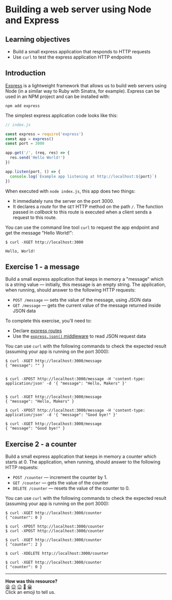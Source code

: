 # Building a web server using Node and Express

## Learning objectives

  * Build a small express application that responds to HTTP requests
  * Use `curl` to test the express application HTTP endpoints

## Introduction

[Express](https://expressjs.com/) is a lightweight framework that allows us to build web servers using Node (in a similar way to Ruby with Sinatra, for example). Express can be used in an NPM project and can be installed with:

```
npm add express
```

The simplest express application code looks like this:

```js
// index.js

const express = require('express')
const app = express()
const port = 3000

app.get('/', (req, res) => {
  res.send('Hello World!')
})

app.listen(port, () => {
  console.log(`Example app listening at http://localhost:${port}`)
})
```

When executed with `node index.js`, this app does two things:
  * It immediately runs the server on the port 3000.
  * It declares a *route* for the `GET` HTTP method on the path `/`. The function passed in *callback* to this route is executed when a client sends a request to this route.

You can use the command line tool `curl` to request the app endpoint and get the message "Hello World!":

```
$ curl -XGET http://localhost:3000

Hello, World!
```

## Exercise 1 - a message

Build a small express application that keeps in memory a "message" which is a string value — initially, this message is an empty string. The application, when running, should answer to the following HTTP requests:
  * `POST /message` — sets the value of the message, using JSON data
  * `GET /message` — gets the current value of the message returned inside JSON data

To complete this exercise, you'll need to:
  * Declare [express routes](https://expressjs.com/en/guide/routing.html)
  * Use the [`express.json()` middleware](https://masteringjs.io/tutorials/express/body) to read JSON request data 

You can use `curl` with the following commands to check the expected result (assuming your app is running on the port 3000):

```
$ curl -XGET http://localhost:3000/message 
{ "message": "" }


$ curl -XPOST http://localhost:3000/message -H 'content-type: application/json' -d '{ "message": "Hello, Makers" }'


$ curl -XGET http://localhost:3000/message 
{ "message": "Hello, Makers" }

$ curl -XPOST http://localhost:3000/message -H 'content-type: application/json' -d '{ "message": "Good bye!" }'

$ curl -XGET http://localhost:3000/message 
{ "message": "Good bye!" }
```

## Exercise 2 - a counter

Build a small express application that keeps in memory a counter which starts at 0. The application, when running, should answer to the following HTTP requests:
  * `POST /counter` — increment the counter by 1.
  * `GET /counter` — gets the value of the counter
  * `DELETE /counter` — resets the value of the counter to 0.

You can use `curl` with the following commands to check the expected result (assuming your app is running on the port 3000):

```
$ curl -XGET http://localhost:3000/counter 
{ "counter": 0 }

$ curl -XPOST http://localhost:3000/counter 
$ curl -XPOST http://localhost:3000/counter 

$ curl -XGET http://localhost:3000/counter 
{ "counter": 2 }

$ curl -XDELETE http://localhost:3000/counter 

$ curl -XGET http://localhost:3000/counter 
{ "counter": 0 }
```

<!-- BEGIN GENERATED SECTION DO NOT EDIT -->

---

**How was this resource?**  
[😫](https://airtable.com/shrUJ3t7KLMqVRFKR?prefill_Repository=makersacademy/javascript-fundamentals&prefill_File=practicals/web-server/README.md&prefill_Sentiment=😫) [😕](https://airtable.com/shrUJ3t7KLMqVRFKR?prefill_Repository=makersacademy/javascript-fundamentals&prefill_File=practicals/web-server/README.md&prefill_Sentiment=😕) [😐](https://airtable.com/shrUJ3t7KLMqVRFKR?prefill_Repository=makersacademy/javascript-fundamentals&prefill_File=practicals/web-server/README.md&prefill_Sentiment=😐) [🙂](https://airtable.com/shrUJ3t7KLMqVRFKR?prefill_Repository=makersacademy/javascript-fundamentals&prefill_File=practicals/web-server/README.md&prefill_Sentiment=🙂) [😀](https://airtable.com/shrUJ3t7KLMqVRFKR?prefill_Repository=makersacademy/javascript-fundamentals&prefill_File=practicals/web-server/README.md&prefill_Sentiment=😀)  
Click an emoji to tell us.

<!-- END GENERATED SECTION DO NOT EDIT -->
